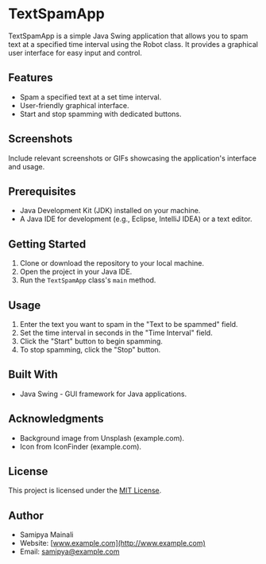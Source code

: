 # TextSpamApp

TextSpamApp is a simple Java Swing application that allows you to spam text at a specified time interval using the Robot class. It provides a graphical user interface for easy input and control.

## Features

- Spam a specified text at a set time interval.
- User-friendly graphical interface.
- Start and stop spamming with dedicated buttons.

## Screenshots

Include relevant screenshots or GIFs showcasing the application's interface and usage.

## Prerequisites

- Java Development Kit (JDK) installed on your machine.
- A Java IDE for development (e.g., Eclipse, IntelliJ IDEA) or a text editor.

## Getting Started

1. Clone or download the repository to your local machine.
2. Open the project in your Java IDE.
3. Run the `TextSpamApp` class's `main` method.

## Usage

1. Enter the text you want to spam in the "Text to be spammed" field.
2. Set the time interval in seconds in the "Time Interval" field.
3. Click the "Start" button to begin spamming.
4. To stop spamming, click the "Stop" button.

## Built With

- Java Swing - GUI framework for Java applications.

## Acknowledgments

- Background image from Unsplash (example.com).
- Icon from IconFinder (example.com).

## License

This project is licensed under the [MIT License](LICENSE).

## Author

- Samipya Mainali
- Website: [www.example.com](http://www.example.com)
- Email: samipya@example.com
